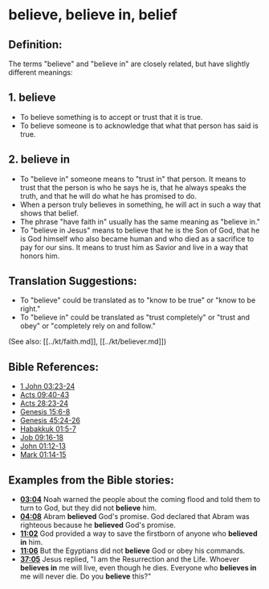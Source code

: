 # believe, believe in, belief #

## Definition: ##

The terms "believe" and "believe in" are closely related, but have slightly different meanings:

## 1. believe ####

* To believe something is to accept or trust that it is true.
* To believe someone is to acknowledge that what that person has said is true.

## 2. believe in ####

* To "believe in" someone means to "trust in" that person.  It means to trust that the person is who he says he is, that he always speaks the truth, and that he will do what he has promised to do.
* When a person truly believes in something, he will act in such a way that shows that belief.
* The phrase "have faith in" usually has the same meaning as "believe in."
* To "believe in Jesus" means to believe that he is the Son of God, that he is God himself who also became human and who died as a sacrifice to pay for our sins. It means to trust him as Savior and live in a way that honors him.

## Translation Suggestions: ##

* To "believe" could be translated as to "know to be true" or "know to be right."
* To "believe in" could be translated as "trust completely" or "trust and obey" or "completely rely on and follow."

(See also: [[../kt/faith.md]], [[../kt/believer.md]])

## Bible References: ##

* [1 John 03:23-24](en/tn/1jn/help/03/23)
* [Acts 09:40-43](en/tn/act/help/09/40)
* [Acts 28:23-24](en/tn/act/help/28/23)
* [Genesis 15:6-8](en/tn/gen/help/15/06)
* [Genesis 45:24-26](en/tn/gen/help/45/24)
* [Habakkuk 01:5-7](en/tn/hab/help/01/05)
* [Job 09:16-18](en/tn/job/help/09/16)
* [John 01:12-13](en/tn/jhn/help/01/12)
* [Mark 01:14-15](en/tn/mrk/help/01/14)

## Examples from the Bible stories: ##

* __[03:04](en/tn/obs/help/03/04)__ Noah warned the people about the coming flood and told them to turn to God, but they did not __believe__  him.
* __[04:08](en/tn/obs/help/04/08)__ Abram __believed__  God's promise. God declared that Abram was righteous because he __believed__  God's promise.
* __[11:02](en/tn/obs/help/11/02)__ God provided a way to save the firstborn of anyone who __believed in__  him.
* __[11:06](en/tn/obs/help/11/06)__ But the Egyptians did not __believe__  God or obey his commands.
* __[37:05](en/tn/obs/help/37/05)__ Jesus replied, "I am the Resurrection and the Life. Whoever __believes in__  me will live, even though he dies. Everyone who __believes in__  me will never die. Do you __believe__  this?"